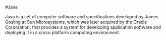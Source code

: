 #Java

Java is a set of computer software and specifications developed by James Gosling at Sun Microsystems, which was later acquired by the Oracle Corporation, that provides a system for developing application software and deploying it in a cross-platform computing environment.